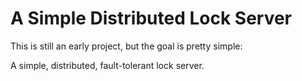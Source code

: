 # A Simple Distributed Lock Server

This is still an early project, but the goal is pretty simple:

A simple, distributed, fault-tolerant lock server.